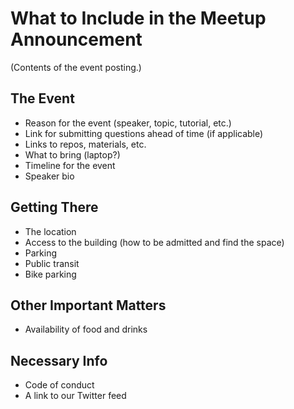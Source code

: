 # What to Include in the Meetup Announcement 

(Contents of the event posting.)

## The Event 

* Reason for the event (speaker, topic, tutorial, etc.)
* Link for submitting questions ahead of time (if applicable)
* Links to repos, materials, etc.
* What to  bring (laptop?)
* Timeline for the event
* Speaker bio

## Getting There
* The location
* Access to the building (how to be admitted and find the space)
* Parking
* Public transit
* Bike parking

## Other Important Matters
* Availability of food and drinks

## Necessary Info
* Code of conduct
* A link to our Twitter feed
